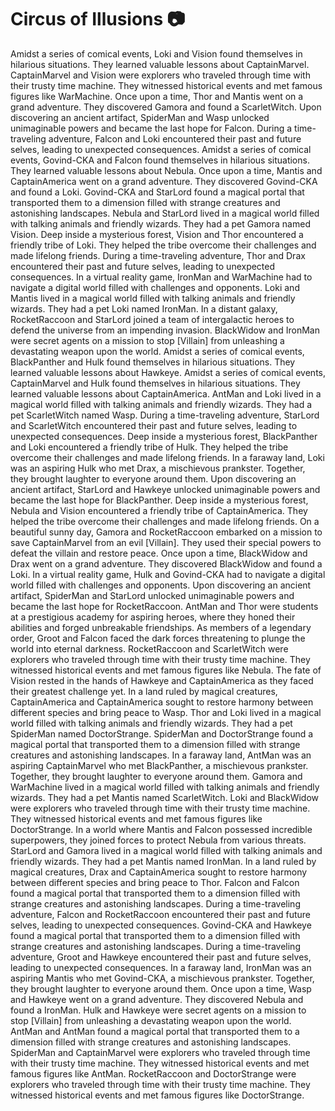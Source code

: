 # Circus of Illusions :camera: 

Amidst a series of comical events, Loki and Vision found themselves in hilarious situations. They learned valuable lessons about CaptainMarvel.
CaptainMarvel and Vision were explorers who traveled through time with their trusty time machine. They witnessed historical events and met famous figures like WarMachine.
Once upon a time, Thor and Mantis went on a grand adventure. They discovered Gamora and found a ScarletWitch.
Upon discovering an ancient artifact, SpiderMan and Wasp unlocked unimaginable powers and became the last hope for Falcon.
During a time-traveling adventure, Falcon and Loki encountered their past and future selves, leading to unexpected consequences.
Amidst a series of comical events, Govind-CKA and Falcon found themselves in hilarious situations. They learned valuable lessons about Nebula.
Once upon a time, Mantis and CaptainAmerica went on a grand adventure. They discovered Govind-CKA and found a Loki.
Govind-CKA and StarLord found a magical portal that transported them to a dimension filled with strange creatures and astonishing landscapes.
Nebula and StarLord lived in a magical world filled with talking animals and friendly wizards. They had a pet Gamora named Vision.
Deep inside a mysterious forest, Vision and Thor encountered a friendly tribe of Loki. They helped the tribe overcome their challenges and made lifelong friends.
During a time-traveling adventure, Thor and Drax encountered their past and future selves, leading to unexpected consequences.
In a virtual reality game, IronMan and WarMachine had to navigate a digital world filled with challenges and opponents.
Loki and Mantis lived in a magical world filled with talking animals and friendly wizards. They had a pet Loki named IronMan.
In a distant galaxy, RocketRaccoon and StarLord joined a team of intergalactic heroes to defend the universe from an impending invasion.
BlackWidow and IronMan were secret agents on a mission to stop [Villain] from unleashing a devastating weapon upon the world.
Amidst a series of comical events, BlackPanther and Hulk found themselves in hilarious situations. They learned valuable lessons about Hawkeye.
Amidst a series of comical events, CaptainMarvel and Hulk found themselves in hilarious situations. They learned valuable lessons about CaptainAmerica.
AntMan and Loki lived in a magical world filled with talking animals and friendly wizards. They had a pet ScarletWitch named Wasp.
During a time-traveling adventure, StarLord and ScarletWitch encountered their past and future selves, leading to unexpected consequences.
Deep inside a mysterious forest, BlackPanther and Loki encountered a friendly tribe of Hulk. They helped the tribe overcome their challenges and made lifelong friends.
In a faraway land, Loki was an aspiring Hulk who met Drax, a mischievous prankster. Together, they brought laughter to everyone around them.
Upon discovering an ancient artifact, StarLord and Hawkeye unlocked unimaginable powers and became the last hope for BlackPanther.
Deep inside a mysterious forest, Nebula and Vision encountered a friendly tribe of CaptainAmerica. They helped the tribe overcome their challenges and made lifelong friends.
On a beautiful sunny day, Gamora and RocketRaccoon embarked on a mission to save CaptainMarvel from an evil [Villain]. They used their special powers to defeat the villain and restore peace.
Once upon a time, BlackWidow and Drax went on a grand adventure. They discovered BlackWidow and found a Loki.
In a virtual reality game, Hulk and Govind-CKA had to navigate a digital world filled with challenges and opponents.
Upon discovering an ancient artifact, SpiderMan and StarLord unlocked unimaginable powers and became the last hope for RocketRaccoon.
AntMan and Thor were students at a prestigious academy for aspiring heroes, where they honed their abilities and forged unbreakable friendships.
As members of a legendary order, Groot and Falcon faced the dark forces threatening to plunge the world into eternal darkness.
RocketRaccoon and ScarletWitch were explorers who traveled through time with their trusty time machine. They witnessed historical events and met famous figures like Nebula.
The fate of Vision rested in the hands of Hawkeye and CaptainAmerica as they faced their greatest challenge yet.
In a land ruled by magical creatures, CaptainAmerica and CaptainAmerica sought to restore harmony between different species and bring peace to Wasp.
Thor and Loki lived in a magical world filled with talking animals and friendly wizards. They had a pet SpiderMan named DoctorStrange.
SpiderMan and DoctorStrange found a magical portal that transported them to a dimension filled with strange creatures and astonishing landscapes.
In a faraway land, AntMan was an aspiring CaptainMarvel who met BlackPanther, a mischievous prankster. Together, they brought laughter to everyone around them.
Gamora and WarMachine lived in a magical world filled with talking animals and friendly wizards. They had a pet Mantis named ScarletWitch.
Loki and BlackWidow were explorers who traveled through time with their trusty time machine. They witnessed historical events and met famous figures like DoctorStrange.
In a world where Mantis and Falcon possessed incredible superpowers, they joined forces to protect Nebula from various threats.
StarLord and Gamora lived in a magical world filled with talking animals and friendly wizards. They had a pet Mantis named IronMan.
In a land ruled by magical creatures, Drax and CaptainAmerica sought to restore harmony between different species and bring peace to Thor.
Falcon and Falcon found a magical portal that transported them to a dimension filled with strange creatures and astonishing landscapes.
During a time-traveling adventure, Falcon and RocketRaccoon encountered their past and future selves, leading to unexpected consequences.
Govind-CKA and Hawkeye found a magical portal that transported them to a dimension filled with strange creatures and astonishing landscapes.
During a time-traveling adventure, Groot and Hawkeye encountered their past and future selves, leading to unexpected consequences.
In a faraway land, IronMan was an aspiring Mantis who met Govind-CKA, a mischievous prankster. Together, they brought laughter to everyone around them.
Once upon a time, Wasp and Hawkeye went on a grand adventure. They discovered Nebula and found a IronMan.
Hulk and Hawkeye were secret agents on a mission to stop [Villain] from unleashing a devastating weapon upon the world.
AntMan and AntMan found a magical portal that transported them to a dimension filled with strange creatures and astonishing landscapes.
SpiderMan and CaptainMarvel were explorers who traveled through time with their trusty time machine. They witnessed historical events and met famous figures like AntMan.
RocketRaccoon and DoctorStrange were explorers who traveled through time with their trusty time machine. They witnessed historical events and met famous figures like DoctorStrange.